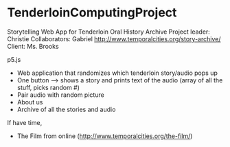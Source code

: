 # TenderloinComputingProject

Storytelling Web App for Tenderloin Oral History Archive
Project leader: Christie
Collaborators: Gabriel
http://www.temporalcities.org/story-archive/  
Client: Ms. Brooks

p5.js
- Web application that randomizes which tenderloin story/audio pops up
- One button --> shows a story and prints text of the audio (array of all the stuff, picks random #)
- Pair audio with random picture
- About us
- Archive of all the stories and audio

If have time,
- The Film from online (http://www.temporalcities.org/the-film/)
